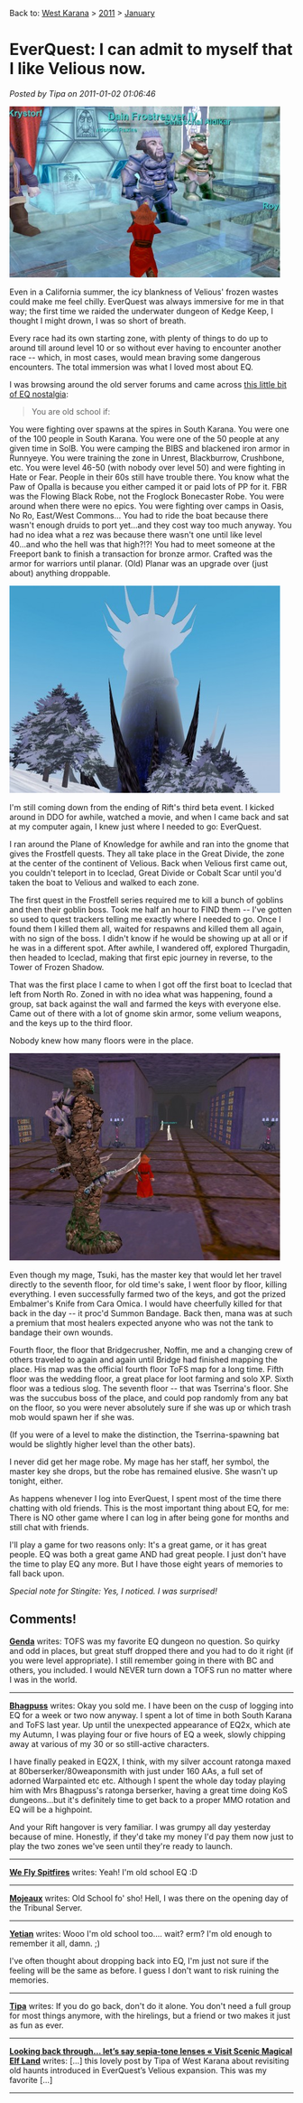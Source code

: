 Back to: [West Karana](/posts/westkarana.md) > [2011](/posts/2011/westkarana.md) > [January](./westkarana.md)
# EverQuest: I can admit to myself that I like Velious now.

*Posted by Tipa on 2011-01-02 01:06:46*

[![](../../../uploads/2011/01/eqgame-2010-12-29-23-42-05-44-480x303.jpg "The Dain and I")](../../../uploads/2011/01/eqgame-2010-12-29-23-42-05-44.jpg)

Even in a California summer, the icy blankness of Velious' frozen wastes could make me feel chilly. EverQuest was always immersive for me in that way; the first time we raided the underwater dungeon of Kedge Keep, I thought I might drown, I was so short of breath. 

Every race had its own starting zone, with plenty of things to do up to around till around level 10 or so without ever having to encounter another race -- which, in most cases, would mean braving some dangerous encounters. The total immersion was what I loved most about EQ.


I was browsing around the old server forums and came across [this little bit of EQ nostalgia](http://www.erollisimarr.com/forum/archive/index.php/t-26860.html):


> You are old school if:

You were fighting over spawns at the spires in South Karana. 
You were one of the 100 people in South Karana.
You were one of the 50 people at any given time in SolB.
You were camping the BIBS and blackened iron armor in Runnyeye.
You were training the zone in Unrest, Blackburrow, Crushbone, etc.
You were level 46-50 (with nobody over level 50) and were fighting in Hate or Fear. People in their 60s still have trouble there.
You know what the Paw of Opalla is because you either camped it or paid lots of PP for it.
FBR was the Flowing Black Robe, not the Froglock Bonecaster Robe.
You were around when there were no epics.
You were fighting over camps in Oasis, No Ro, East/West Commons...
You had to ride the boat because there wasn't enough druids to port yet...and they cost way too much anyway.
You had no idea what a rez was because there wasn't one until like level 40...and who the hell was that high?!?!
You had to meet someone at the Freeport bank to finish a transaction for bronze armor.
Crafted was the armor for warriors until planar.
(Old) Planar was an upgrade over (just about) anything droppable.




[![](../../../uploads/2011/01/eqgame-2011-01-01-22-25-43-18-480x367.jpg "Tower of Frozen Shadow")](../../../uploads/2011/01/eqgame-2011-01-01-22-25-43-18.jpg)

I'm still coming down from the ending of Rift's third beta event. I kicked around in DDO for awhile, watched a movie, and when I came back and sat at my computer again, I knew just where I needed to go: EverQuest.

I ran around the Plane of Knowledge for awhile and ran into the gnome that gives the Frostfell quests. They all take place in the Great Divide, the zone at the center of the continent of Velious. Back when Velious first came out, you couldn't teleport in to Iceclad, Great Divide or Cobalt Scar until you'd taken the boat to Velious and walked to each zone.

The first quest in the Frostfell series required me to kill a bunch of goblins and then their goblin boss. Took me half an hour to FIND them -- I've gotten so used to quest trackers telling me exactly where I needed to go. Once I found them I killed them all, waited for respawns and killed them all again, with no sign of the boss. I didn't know if he would be showing up at all or if he was in a different spot. After awhile, I wandered off, explored Thurgadin, then headed to Iceclad, making that first epic journey in reverse, to the Tower of Frozen Shadow.

That was the first place I came to when I got off the first boat to Iceclad that left from North Ro. Zoned in with no idea what was happening, found a group, sat back against the wall and farmed the keys with everyone else. Came out of there with a lot of gnome skin armor, some velium weapons, and the keys up to the third floor.

Nobody knew how many floors were in the place.

[![](../../../uploads/2011/01/eqgame-2011-01-01-22-35-02-83-480x367.jpg "The Library")](../../../uploads/2011/01/eqgame-2011-01-01-22-35-02-83.jpg)

Even though my mage, Tsuki, has the master key that would let her travel directly to the seventh floor, for old time's sake, I went floor by floor, killing everything. I even successfully farmed two of the keys, and got the prized Embalmer's Knife from Cara Omica. I would have cheerfully killed for that back in the day -- it proc'd Summon Bandage. Back then, mana was at such a premium that most healers expected anyone who was not the tank to bandage their own wounds.

Fourth floor, the floor that Bridgecrusher, Noffin, me and a changing crew of others traveled to again and again until Bridge had finished mapping the place. His map was the official fourth floor ToFS map for a long time. Fifth floor was the wedding floor, a great place for loot farming and solo XP. Sixth floor was a tedious slog. The seventh floor -- that was Tserrina's floor. She was the succubus boss of the place, and could pop randomly from any bat on the floor, so you were never absolutely sure if she was up or which trash mob would spawn her if she was.

(If you were of a level to make the distinction, the Tserrina-spawning bat would be slightly higher level than the other bats).

I never did get her mage robe. My mage has her staff, her symbol, the master key she drops, but the robe has remained elusive. She wasn't up tonight, either.

As happens whenever I log into EverQuest, I spent most of the time there chatting with old friends. This is the most important thing about EQ, for me: There is NO other game where I can log in after being gone for months and still chat with friends. 

I'll play a game for two reasons only: It's a great game, or it has great people. EQ was both a great game AND had great people. I just don't have the time to play EQ any more. But I have those eight years of memories to fall back upon.

*Special note for Stingite: Yes, I noticed. I was surprised!*

## Comments!

**[Genda](http://thegrouchygamer.com)** writes: TOFS was my favorite EQ dungeon no question. So quirky and odd in places, but great stuff dropped there and you had to do it right (if you were level appropriate). I still remember going in there with BC and others, you included. I would NEVER turn down a TOFS run no matter where I was in the world.

---

**[Bhagpuss](http://Yourwebsite)** writes: Okay you sold me. I have been on the cusp of logging into EQ for a week or two now anyway. I spent a lot of time in both South Karana and ToFS last year. Up until the unexpected appearance of EQ2x, which ate my Autumn, I was playing four or five hours of EQ a week, slowly chipping away at various of my 30 or so still-active characters. 

I have finally peaked in EQ2X, I think, with my silver account ratonga maxed at 80berserker/80weaponsmith with just under 160 AAs, a full set of adorned Warpainted etc etc. Although I spent the whole day today playing him with Mrs Bhagpuss's ratonga berserker, having a great time doing KoS dungeons...but it's definitely time to get back to a proper MMO rotation and EQ will be a highpoint.

And your Rift hangover is very familiar. I was grumpy all day yesterday because of mine. Honestly, if they'd take my money I'd pay them now just to play the two zones we've seen until they're ready to launch.

---

**[We Fly Spitfires](http://blog.weflyspitfires.com)** writes: Yeah! I'm old school EQ :D

---

**[Mojeaux](http://voodoogamer.wordpress.com/)** writes: Old School fo' sho! Hell, I was there on the opening day of the Tribunal Server.

---

**[Yetian](http://www.mmo-symposium.com)** writes: Wooo I'm old school too.... wait? erm? I'm old enough to remember it all, damn. ;)

I've often thought about dropping back into EQ, I'm just not sure if the feeling will be the same as before. I guess I don't want to risk ruining the memories.

---

**[Tipa](https://chasingdings.com)** writes: If you do go back, don't do it alone. You don't need a full group for most things anymore, with the hirelings, but a friend or two makes it just as fun as ever.

---

**[Looking back through&#8230; let&#8217;s say sepia-tone lenses &laquo; Visit Scenic Magical Elf Land](http://magicalelfland.wordpress.com/2011/01/20/looking-back-through-lets-say-sepia-tone-lenses/)** writes: [...] this lovely post by Tipa of West Karana about revisiting old haunts introduced in EverQuest’s Velious expansion. This was my favorite [...]

---

